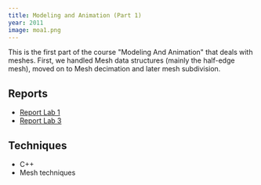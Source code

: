 ```yaml
---
title: Modeling and Animation (Part 1)
year: 2011
image: moa1.png
---
```


This is the first part of the course "Modeling And Animation" that
deals with meshes. First, we handled Mesh data structures (mainly the
half-edge mesh), moved on to Mesh decimation and later mesh
subdivision.

## Reports ##

- [Report Lab 1](files/report_lab1.pdf "Report Lab 1")
- [Report Lab 3](files/report_lab3.pdf "Report Lab 3")

## Techniques ##
- C++
- Mesh techniques
